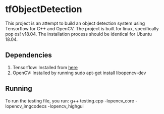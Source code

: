 # tfObjectDetection
This project is an attempt to build an object detection system using Tensorflow for C++ and OpenCV. The project is built for linux, specifically pop os! v18.04. The installation process should be identical for Ubuntu 18.04. 

## Dependencies
1. Tensorflow: Installed from [here](https://www.tensorflow.org/install/lang_c)
2. OpenCV: Installed by running sudo apt-get install libopencv-dev

## Running
To run the testing file, you run:
g++ testing.cpp -lopencv_core -lopencv_imgcodecs -lopencv_highgui 
